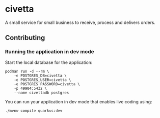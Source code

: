 # civetta

A small service for small business to receive, process and delivers orders.

## Contributing

### Running the application in dev mode

Start the local database for the application:

```shell
podman run -d --rm \
    -e POSTGRES_DB=civetta \
    -e POSTGRES_USER=civetta \
    -e POSTGRES_PASSWORD=civetta \
    -p 49904:5432 \
    --name civettadb postgres
```

You can run your application in dev mode that enables live coding using:

```shell
./mvnw compile quarkus:dev
```
